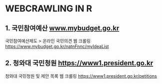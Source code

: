 # WEBCRAWLING IN R

## 1. 국민참여예산 www.mybudget.go.kr 
국민참여예산제도 > 온라인 국민의견 웹 크롤링
https://www.mybudget.go.kr/natnFnnc/myIdeaList

## 2. 청와대 국민청원 https://www1.president.go.kr
청와대 국민청원 및 제안 목록 웹 크롤링
https://www1.president.go.kr/petitions
